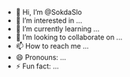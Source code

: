 - 👋 Hi, I’m @SokdaSlo
- 👀 I’m interested in ...
- 🌱 I’m currently learning ...
- 💞️ I’m looking to collaborate on ...
- 📫 How to reach me ...
- 😄 Pronouns: ...
- ⚡ Fun fact: ...

<!---
SokdaSlo/SokdaSlo is a ✨ special ✨ repository because its `README.md` (this file) appears on your GitHub profile.
You can click the Preview link to take a look at your changes.
--->
